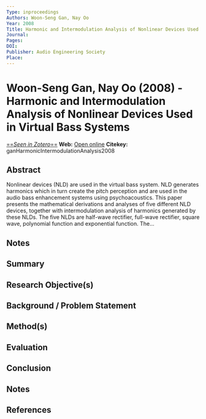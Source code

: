 ```yaml
---
Type: inproceedings
Authors: Woon-Seng Gan, Nay Oo
Year: 2008
Title: Harmonic and Intermodulation Analysis of Nonlinear Devices Used in Virtual Bass Systems
Journal: 
Pages: 
DOI: 
Publisher: Audio Engineering Society
Place: 
---
```


# Woon-Seng Gan, Nay Oo (2008) - Harmonic and Intermodulation Analysis of Nonlinear Devices Used in Virtual Bass Systems
[==*Seen in Zotero*==](zotero://select/items/@ganHarmonicIntermodulationAnalysis2008)
**Web:** [Open online](https://www.aes.org/e-lib/browse.cfm?elib=14533)
**Citekey:** ganHarmonicIntermodulationAnalysis2008


## Abstract
Nonlinear devices (NLD) are used in the virtual bass system. NLD generates harmonics which in turn create the pitch perception and are used in the audio bass enhancement systems using psychoacoustics. This paper presents the mathematical derivations and analyses of five different NLD devices, together with intermodulation analysis of harmonics generated by these NLDs. The five NLDs are half-wave rectifier, full-wave rectifier, square wave, polynomial function and exponential function. The...

## Notes


## Summary

  
## Research Objective(s)


## Background / Problem Statement


## Method(s)


## Evaluation


## Conclusion


## Notes


## References

